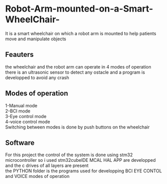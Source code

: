 # Robot-Arm-mounted-on-a-Smart-WheelChair-
It is a smart wheelchair on which a robot arm is mounted to help patients move and manipulate objects
## Feauters
the wheelchair and the robot arm can operate in 4 modes of operation  
there is an ultrasonic sensor to detect any ostacle and a program is developped to avoid any crash
## Modes of operation
1-Manual mode  
2-BCI mode  
3-Eye control mode  
4-voice control mode  
Switching between modes is done by push buttons on the wheelchair
## Software
For this project the control of the system is done using stm32 microcontroller so i used stm32cubeIDE MCAL HAL APP are developped and the c drives of all layers are present  
the PYTHON folder is the programs used for developping BCI EYE CONTOL and VOICE modes of operation

